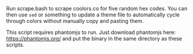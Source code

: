 Run scrape.bash to scrape coolors.co for five random hex codes. You can then use `sed` or something to update a theme file to automatically cycle through colors without manually copy and pasting them.

This script requires phantomjs to run. Just download phantomjs here: https://phantomjs.org/ and put the binary in the same directory as these scripts.
